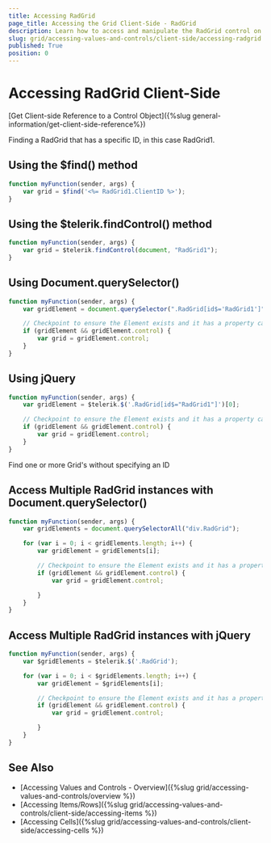 ```yaml
---
title: Accessing RadGrid
page_title: Accessing the Grid Client-Side - RadGrid
description: Learn how to access and manipulate the RadGrid control on the client side for dynamic interactions.
slug: grid/accessing-values-and-controls/client-side/accessing-radgrid
published: True
position: 0
---
```


# Accessing RadGrid Client-Side

[Get Client-side Reference to a Control Object]({%slug general-information/get-client-side-reference%})

Finding a RadGrid that has a specific ID, in this case RadGrid1.

## Using the $find() method

````JavaScript
function myFunction(sender, args) {
    var grid = $find('<%= RadGrid1.ClientID %>');
}
````

## Using the $telerik.findControl() method

````JavaScript
function myFunction(sender, args) {
    var grid = $telerik.findControl(document, "RadGrid1");
}
````

## Using Document.querySelector()

````JavaScript
function myFunction(sender, args) {
    var gridElement = document.querySelector(".RadGrid[id$='RadGrid1']");

    // Checkpoint to ensure the Element exists and it has a property called "control", if so, cast the Element to a RadGrid JavaScript object.
    if (gridElement && gridElement.control) {
        var grid = gridElement.control;
    }
}
````

## Using jQuery

````JavaScript
function myFunction(sender, args) {
    var gridElement = $telerik.$('.RadGrid[id$="RadGrid1"]')[0];

    // Checkpoint to ensure the Element exists and it has a property called "control", if so, cast the Element to a RadGrid JavaScript object.
    if (gridElement && gridElement.control) {
        var grid = gridElement.control;
    }
}
````

Find one or more Grid's without specifying an ID

## Access Multiple RadGrid instances with Document.querySelector()

````JavaScript
function myFunction(sender, args) {
    var gridElements = document.querySelectorAll("div.RadGrid");

    for (var i = 0; i < gridElements.length; i++) {
        var gridElement = gridElements[i];

        // Checkpoint to ensure the Element exists and it has a property called "control", if so, cast the Element to a RadGrid JavaScript object.
        if (gridElement && gridElement.control) {
            var grid = gridElement.control;

        }
    }
}
````

## Access Multiple RadGrid instances with jQuery

````JavaScript
function myFunction(sender, args) {
    var $gridElements = $telerik.$('.RadGrid');

    for (var i = 0; i < $gridElements.length; i++) {
        var gridElement = $gridElements[i];

        // Checkpoint to ensure the Element exists and it has a property called "control", if so, cast the Element to a RadGrid JavaScript object.
        if (gridElement && gridElement.control) {
            var grid = gridElement.control;

        }
    }
}
````

## See Also

- [Accessing Values and Controls - Overview]({%slug grid/accessing-values-and-controls/overview %})
- [Accessing Items/Rows]({%slug grid/accessing-values-and-controls/client-side/accessing-items %})
- [Accessing Cells]({%slug grid/accessing-values-and-controls/client-side/accessing-cells %})

